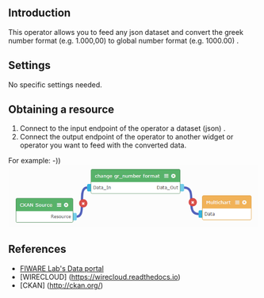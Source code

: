 Introduction
------------

This operator allows you to feed any json dataset and convert the greek number format (e.g. 1.000,00) to global number format (e.g. 1000.00) .

Settings
--------

No specific settings needed.

Obtaining a resource
-----------------------

1. Connect to the input endpoint of the operator a dataset (json) .
2. Connect the output endpoint of the operator to another widget or operator you want to feed with the converted data.

For example: -))
![connect_endpoints screenshot](images/exampleendpoints.png)

References
----------

* [FIWARE Lab's Data portal](https://data.lab.fiware.org)
* [WIRECLOUD] (https://wirecloud.readthedocs.io)
* [CKAN] (http://ckan.org/)

